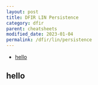 ```yaml
---
layout: post
title: DFIR LIN Persistence
category: dfir
parent: cheatsheets
modified_date: 2023-01-04
permalink: /dfir/lin/persistence
---
```



<!-- vscode-markdown-toc -->
* [hello](#hello)

<!-- vscode-markdown-toc-config
	numbering=false
	autoSave=true
	/vscode-markdown-toc-config -->
<!-- /vscode-markdown-toc -->

## <a name='hello'></a>hello